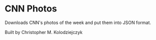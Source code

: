 # CNN Photos
Downloads CNN's photos of the week and put them into JSON format.

Built by Christopher M. Kolodziejczyk
